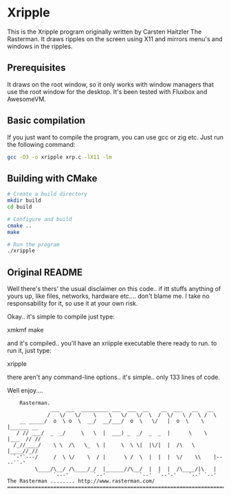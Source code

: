 # Xripple

This is the Xripple program originally written by Carsten Haitzler The Rasterman.
It draws ripples on the screen using X11 and mirrors menu's and windows in the ripples.

## Prerequisites

It draws on the root window, so it only works with window managers that use the root window for the desktop.
It's been tested with Fluxbox and AwesomeVM.

## Basic compilation

If you just want to compile the program, you can use gcc or zig etc.
Just run the following command:

```bash
gcc -O3 -o xripple xrp.c -lX11 -lm
```

## Building with CMake

```bash
# Create a build directory
mkdir build
cd build

# Configure and build
cmake ..
make

# Run the program
./xripple

```

## Original README

Well there's thers' the usual disclaimer on this code.. if itt stuffs anything
of yours up, like files, networks, hardware etc.... don't blame me. I take no
responsability for it, so use it at your own risk.

Okay.. it's simple to compile just type:

xmkmf
make

and it's compiled.. you'll have an xriipple executable there ready to run.
to run it, just type:

xripple

there aren't any command-line options.. it's simple.. only 133 lines of code.

Well enjoy....

```
	Rasterman.
              ___  ___  _________ ___  ___  __    __  ___   __   __
             /   \/   \/    \    \   \/   \/  \  /  \/   \ /  \ /  \
    __ _____/  o  \ o  \  __/  __/___/  o  \   \/   |  o  \    \   |______ __
   / // ___/  _  _/     \   \  |  ___) _  _/  _  _  |      \    \  |___  // //
  /_//____/    \ \  /\   \_  \ |     \  \ \|  |\/|  |  /\   \      |____//_//
  `-'`---/     /  \ \/    \  / |      \ /  \  |  |  |  \/    \\    |----``-'
         \____/\__/ /\____/_/  |______//\__/  |  |  |  /\____/|\   |
               `---'        `--'           `--'  `--'-'    `--' `--'
The Rasterman ........ http://www.rasterman.com/
================================================================================

```
